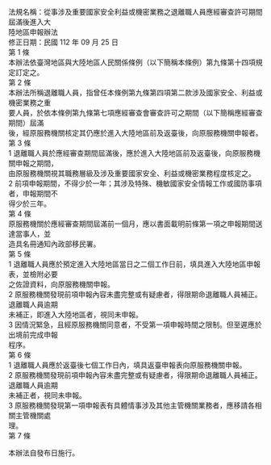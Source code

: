 法規名稱：從事涉及重要國家安全利益或機密業務之退離職人員應經審查許可期間屆滿後進入大  
陸地區申報辦法  
修正日期：民國 112 年 09 月 25 日  
第 1 條  
本辦法依臺灣地區與大陸地區人民關係條例（以下簡稱本條例）第九條第十四項規定訂定之。  
第 2 條  
本辦法所稱退離職人員，指曾任本條例第九條第四項第二款涉及國家安全、利益或機密業務之重  
要人員，於依本條例第九條第七項應經審查會審查許可之期間（以下簡稱應經審查期間）屆滿  
後，經原服務機關核定其仍應於進入大陸地區前及返臺後，向原服務機關申報者。  
第 3 條  
1 退離職人員於應經審查期間屆滿後，應於進入大陸地區前及返臺後，向原服務機關申報之期間，  
由原服務機關視其職務層級及涉及重要國家安全、利益或機密業務程度核定之。  
2 前項申報期間，不得少於一年；其涉及特殊、機敏國家安全情報工作或國防事項者，申報期間不  
得少於三年。  
第 4 條  
原服務機關於應經審查期間屆滿前一個月，應以書面載明前條第一項之申報期間送達當事人，並  
造具名冊通知內政部移民署。  
第 5 條  
1 退離職人員應於預定進入大陸地區當日之二個工作日前，填具進入大陸地區申報表，並檢附必要  
之佐證資料，向原服務機關申報。  
2 原服務機關發現前項申報內容未盡完整或有疑慮者，得限期命退離職人員補正。退離職人員逾期  
未補正，即進入大陸地區者，視同未申報。  
3 因情況緊急，且經原服務機關同意者，不受第一項申報時間之限制。但至遲應於出境前完成申報  
程序。  
第 6 條  
1 退離職人員應於返臺後七個工作日內，填具返臺申報表向原服務機關申報。  
2 原服務機關發現前項申報內容未盡完整或有疑慮者，得限期命退離職人員補正。退離職人員逾期  
未補正者，視同未申報。  
3 原服務機關發現第一項申報表有具體情事涉及其他主管機關業務者，應移請各相關主管機關處  
理。  
第 7 條  


本辦法自發布日施行。  



